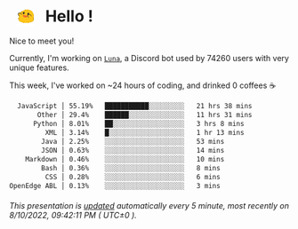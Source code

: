 <h1>   <img src="./spoinky.gif" style="vertical-align:middle;" width="30px">   Hello ! </h1>

Nice to meet you!

Currently, I'm working on <a href='https://github.com/Asgarrrr/Luna'>`Luna`</a>, a Discord bot used by 74260 users with very unique features.

This week, I've worked on ~24 hours of coding, and drinked 0 coffees ☕

```
  JavaScript │ 55.19%   ███████████░░░░░░░░░   21 hrs 38 mins
       Other │ 29.4%    ██████░░░░░░░░░░░░░░   11 hrs 31 mins
      Python │ 8.01%    ██░░░░░░░░░░░░░░░░░░   3 hrs 8 mins
         XML │ 3.14%    █░░░░░░░░░░░░░░░░░░░   1 hr 13 mins
        Java │ 2.25%    ░░░░░░░░░░░░░░░░░░░░   53 mins
        JSON │ 0.63%    ░░░░░░░░░░░░░░░░░░░░   14 mins
    Markdown │ 0.46%    ░░░░░░░░░░░░░░░░░░░░   10 mins
        Bash │ 0.36%    ░░░░░░░░░░░░░░░░░░░░   8 mins
         CSS │ 0.28%    ░░░░░░░░░░░░░░░░░░░░   6 mins
OpenEdge ABL │ 0.13%    ░░░░░░░░░░░░░░░░░░░░   3 mins
```

###### This presentation is [updated](https://github.com/Asgarrrr) automatically every 5 minute, most recently on 8/10/2022, 09:42:11 PM ( UTC±0 ).